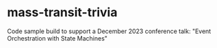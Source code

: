 # mass-transit-trivia
Code sample build to support a December 2023 conference talk: "Event Orchestration with State Machines" 
